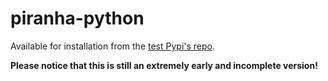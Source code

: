 # piranha-python


Available for installation from the [test Pypi's repo](https://test.pypi.org/project/piranha-python).

**Please notice that this is still an extremely early and incomplete version!**
